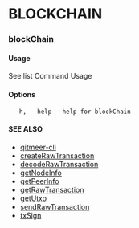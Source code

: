 # BLOCKCHAIN

### blockChain <a href="#blockchain" id="blockchain"></a>

#### Usage <a href="#usage" id="usage"></a>

See list Command Usage

#### Options <a href="#options" id="options"></a>

```
  -h, --help   help for blockChain
```

#### SEE ALSO <a href="#see-also" id="see-also"></a>

* [qitmeer-cli](https://qitmeer.github.io/docs/en/reference/qitmeer-cli/)
* [createRawTransaction](https://qitmeer.github.io/docs/en/reference/qitmeer-cli/blockchain/createrawtransaction/)
* [decodeRawTransaction](https://qitmeer.github.io/docs/en/reference/qitmeer-cli/blockchain/decoderawtransaction/)
* [getNodeInfo](https://qitmeer.github.io/docs/en/reference/qitmeer-cli/blockchain/getnodeinfo/)
* [getPeerInfo](https://qitmeer.github.io/docs/en/reference/qitmeer-cli/blockchain/getpeerinfo/)
* [getRawTransaction](https://qitmeer.github.io/docs/en/reference/qitmeer-cli/blockchain/getrawtransaction/)
* [getUtxo](https://qitmeer.github.io/docs/en/reference/qitmeer-cli/blockchain/getutxo/)
* [sendRawTransaction](https://qitmeer.github.io/docs/en/reference/qitmeer-cli/blockchain/sendrawtransaction/)
* [txSign](https://qitmeer.github.io/docs/en/reference/qitmeer-cli/blockchain/txsign/)
